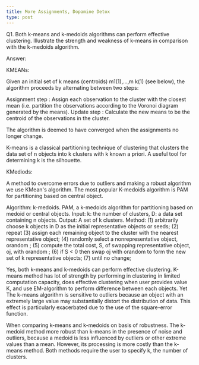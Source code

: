 ```yaml
---
title: More Assignments, Dopamine Detox
type: post
---
```


Q1. Both k-means and k-medoids algorithms can perform effective clustering. Illustrate the
strength and weakness of k-means in comparison with the k-medoids algorithm.

Answer:

KMEANs:

Given an initial set of k means (centroids) m1(1),…,m k(1) (see below), the algorithm proceeds by alternating between two steps:

Assignment step : Assign each observation to the cluster with the closest mean (i.e. partition the observations according to the Voronoi diagram generated by the means).
Update step : Calculate the new means to be the centroid of the observations in the cluster.

The algorithm is deemed to have converged when the assignments no longer change.

K-means is a classical partitioning technique of clustering that clusters the data set of n objects into k clusters with k known a priori. A useful tool for determining k is the silhouette.

KMediods:

A method to overcome errors due to outliers and making a robust algorithm we use KMean's algorithm. The most popular
K-medoids algorithm is PAM for partitioning based on central object.

Algorithm: k-medoids. PAM, a k-medoids algorithm for partitioning based on medoid
or central objects.
Input:
k: the number of clusters,
D: a data set containing n objects.
Output: A set of k clusters.
Method:
(1) arbitrarily choose k objects in D as the initial representative objects or seeds;
(2) repeat
(3) assign each remaining object to the cluster with the nearest representative object;
(4) randomly select a nonrepresentative object, orandom ;
(5) compute the total cost, S, of swapping representative object, oj, with orandom ;
(6) if S < 0 then swap oj with orandom to form the new set of k representative objects;
(7) until no change;

Yes, both k-means and k-medoids can perform effective clustering. K-means method has lot of strength by performing in
clustering in limited computation capacity, does effective clustering when user provides value K, and use EM-algorithm
to perform difference between each objects. Yet The k-means algorithm is sensitive to outliers because an object with an extremely large
value may substantially distort the distribution of data. This effect is particularly exacerbated due to the use of the square-error function.

When comparing k-means and k-medoids on basis of robustness. The k-medoid method  more robust than k-means in the presence of noise and outliers, because a medoid is less
influenced by outliers or other extreme values than a mean. However, its processing is
more costly than the k-means method. Both methods require the user to specify k, the
number of clusters.


